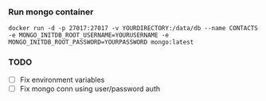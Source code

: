 ### Run mongo container

`docker run -d -p 27017:27017 -v YOURDIRECTORY:/data/db --name CONTACTS -e MONGO_INITDB_ROOT_USERNAME=YOURUSERNAME -e MONGO_INITDB_ROOT_PASSWORD=YOURPASSWORD mongo:latest`


### TODO

- [ ] Fix environment variables
- [ ] Fix mongo conn using user/password auth

